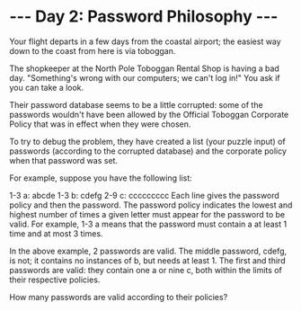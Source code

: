 # --- Day 2: Password Philosophy ---
  Your flight departs in a few days from the coastal airport; the easiest way down to the coast from here is via toboggan.
  
  The shopkeeper at the North Pole Toboggan Rental Shop is having a bad day. "Something's wrong with our computers; we can't log in!" You ask if you can take a look.
  
  Their password database seems to be a little corrupted: some of the passwords wouldn't have been allowed by the Official Toboggan Corporate Policy that was in effect when they were chosen.
  
  To try to debug the problem, they have created a list (your puzzle input) of passwords (according to the corrupted database) and the corporate policy when that password was set.
  
  For example, suppose you have the following list:
  
  1-3 a: abcde
  1-3 b: cdefg
  2-9 c: ccccccccc
  Each line gives the password policy and then the password. The password policy indicates the lowest and highest number of times a given letter must appear for the password to be valid. For example, 1-3 a means that the password must contain a at least 1 time and at most 3 times.
  
  In the above example, 2 passwords are valid. The middle password, cdefg, is not; it contains no instances of b, but needs at least 1. The first and third passwords are valid: they contain one a or nine c, both within the limits of their respective policies.
  
  How many passwords are valid according to their policies?